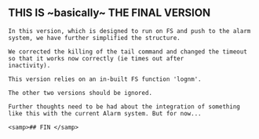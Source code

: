 ## THIS IS ~basically~ THE FINAL VERSION ##

    In this version, which is designed to run on FS and push to the alarm system, we have further simplified the structure.

    We corrected the killing of the tail command and changed the timeout so that it works now correctly (ie times out after
    inactivity).

    This version relies on an in-built FS function 'lognm'.

    The other two versions should be ignored.
 
    Further thoughts need to be had about the integration of something like this with the current Alarm system. But for now...

    <samp>## FIN </samp>
